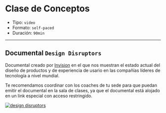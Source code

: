 # Clase de Conceptos

- Tipo: `video`
- Formato: `self-paced`
- Duración: `90min`

***

## Documental `Design Disruptors`

Documental creado por [Invision](http://invisionapp.com/) en el que nos muestran
el estado actual del diseño de productos y de experiencia de usario en las
compañías líderes de tecnología a nivel mundial.

Te recomendamos coordinar con los coaches de tu sede para que puedan emitir el
documental en la sala de clases, ya que el documental está alojado en un link
especial con acceso restringido.

[![design disruptors](http://s3.amazonaws.com/blog.invisionapp.com/uploads/2015/09/dd-thumb.jpg)](https://www.youtube.com/watch?v=W4AViRgrgkU)